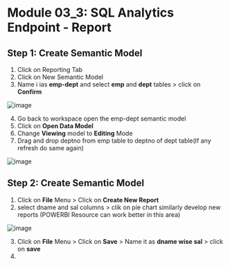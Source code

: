 # Module 03_3: SQL Analytics Endpoint - Report

## Step 1: Create Semantic Model
1. Click on Reporting Tab
2. Click on New Semantic Model
3. Name i ias **emp-dept** and select **emp** and **dept** tables > click on **Confirm**

![image](https://github.com/user-attachments/assets/a42a5d16-5ed2-4c04-b69c-4bd0d59545c2)

4. Go back to workspace open the emp-dept semantic model
5. Click on **Open Data Model**
6. Change **Viewing** model to **Editing** Mode
7. Drag and drop deptno from emp table to deptno of dept table(If any refresh do same again)

![image](https://github.com/user-attachments/assets/94195e6d-2ee4-4820-8b5c-84a7c7cd6c90)

## Step 2: Create Semantic Model

1. Click on **File** Menu > Click on **Create New Report**
2. select dname and sal columns > clik on pie chart similarly develop new reports (POWERBI Resource can work better in this area)

![image](https://github.com/user-attachments/assets/71d068a5-d114-416b-b90e-e900961535c5)

3. Click on **File** Menu > Click on **Save** > Name it as **dname wise sal** > click on **save**
4. 
